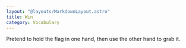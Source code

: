 ```yaml
---
layout: "@layouts/MarkdownLayout.astro"
title: Win
category: Vocabulary
---
```


Pretend to hold the flag in one hand,
then use the other hand to grab it.
